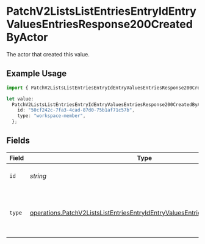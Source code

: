 # PatchV2ListsListEntriesEntryIdEntryValuesEntriesResponse200CreatedByActor

The actor that created this value.

## Example Usage

```typescript
import { PatchV2ListsListEntriesEntryIdEntryValuesEntriesResponse200CreatedByActor } from "attio-js/models/operations";

let value:
  PatchV2ListsListEntriesEntryIdEntryValuesEntriesResponse200CreatedByActor = {
    id: "50cf242c-7fa3-4cad-87d0-75b1af71c57b",
    type: "workspace-member",
  };
```

## Fields

| Field                                                                                                                                                                    | Type                                                                                                                                                                     | Required                                                                                                                                                                 | Description                                                                                                                                                              |
| ------------------------------------------------------------------------------------------------------------------------------------------------------------------------ | ------------------------------------------------------------------------------------------------------------------------------------------------------------------------ | ------------------------------------------------------------------------------------------------------------------------------------------------------------------------ | ------------------------------------------------------------------------------------------------------------------------------------------------------------------------ |
| `id`                                                                                                                                                                     | *string*                                                                                                                                                                 | :heavy_minus_sign:                                                                                                                                                       | An ID to identify the actor.                                                                                                                                             |
| `type`                                                                                                                                                                   | [operations.PatchV2ListsListEntriesEntryIdEntryValuesEntriesResponse200Type](../../models/operations/patchv2listslistentriesentryidentryvaluesentriesresponse200type.md) | :heavy_minus_sign:                                                                                                                                                       | The type of actor. [Read more information on actor types here](/docs/actors).                                                                                            |